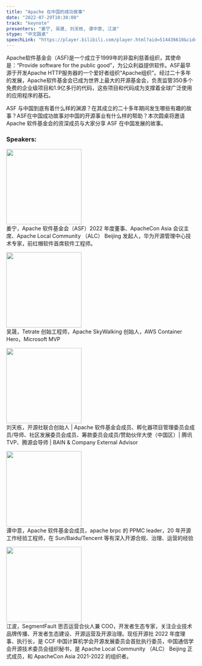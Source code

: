 ```yaml
---
title: "Apache 在中国的成功故事"
date: "2022-07-29T10:30:00" 
track: "keynote"
presenters: "姜宁, 吴晟, 刘天栋, 谭中意, 江波"
stype: "中文圆桌"
speechLink: "https://player.bilibili.com/player.html?aid=514436610&cid=801290856&page=1"
---
```

Apache软件基金会（ASF)是一个成立于1999年的非盈利慈善组织，其使命是：“Provide software for the public good”，为公众利益提供软件。ASF最早源于开发Apache HTTP服务器的一个爱好者组织“Apache组织”。经过二十多年的发展，Apache软件基金会已成为世界上最大的开源基金会，负责监管350多个免费的企业级项目和1.9亿多行的代码，这些项目和代码成为支撑着全球广泛使用的应用程序的基石。

ASF 与中国到底有着什么样的渊源？在其成立的二十多年期间发生哪些有趣的故事？ASF在中国成功故事对中国的开源事业有什么样的帮助？本次圆桌将邀请 Apache 软件基金会的资深成员与大家分享 ASF 在中国发展的故事。 


### Speakers: 
<img src="images/speaker/2012.png" width="200" /><br>
姜宁，Apache 软件基金会（ASF）2022 年度董事、ApacheCon Asia 会议主席、Apache Local Community （ALC） Beijing 发起人，华为开源管理中心技术专家，前红帽软件首席软件工程师。

<img src="images/speaker/2012_1.png" width="200" /><br>
吴晟，Tetrate 创始工程师，Apache SkyWalking 创始人，AWS Container Hero，Microsoft MVP

<img src="images/speaker/2012_2.png" width="200" /><br>
刘天栋，开源社联合创始人 | Apache 软件基金会成员、孵化器项目管理委员会成员/导师、社区发展委员会成员、筹款委员会成员/赞助伙伴大使（中国区）| 腾讯 TVP、腾源会导师 | BAIN & Company External Advisor

<img src="images/speaker/2012_3.png" width="200" /><br>
谭中意，Apache 软件基金会成员，apache brpc 的 PPMC leader，20 年开源工作经验工程师，在 Sun/Baidu/Tencent 等有深入开源合规、治理、运营的经验

<img src="images/speaker/2012_4.png" width="200" /><br>
江波，SegmentFault 思否运营合伙人兼 COO，开发者生态专家，关注企业技术品牌传播、开发者生态建设、开源运营及开源治理。现任开源社 2022 年度理事、执行长，是 CCF 中国计算机学会开源发展委员会首批执行委员，中国通信学会开源技术委员会组织秘书，是 Apache Local Community （ALC） Beijing 正式成员，和 ApacheCon Asia 2021-2022 的组织者。